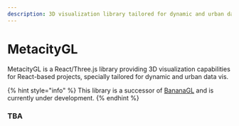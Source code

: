 ```yaml
---
description: 3D visualization library tailored for dynamic and urban data
---
```


# MetacityGL

MetacityGL is a React/Three.js library providing 3D visualization capabilities for React-based projects, specially tailored for dynamic and urban data vis.

{% hint style="info" %}
This library is a successor of [BananaGL](https://github.com/MetacityTools/BananaGL) and is currently under development.
{% endhint %}

### TBA

